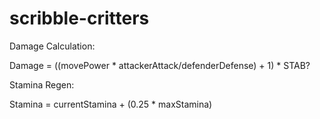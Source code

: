 # scribble-critters


Damage Calculation:

Damage = ((movePower * attackerAttack/defenderDefense) + 1) * STAB?

Stamina Regen:

Stamina = currentStamina + (0.25 * maxStamina)